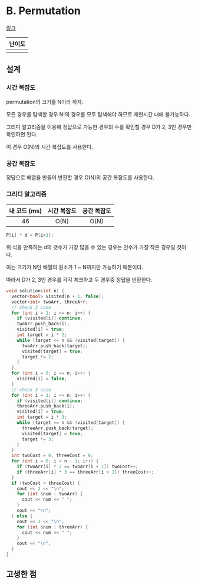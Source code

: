 # B. Permutation

[링크](https://codeforces.com/contest/1701/problem/B)

| 난이도 |
| :----: |
|        |

## 설계

### 시간 복잡도

permutation의 크기를 N이라 하자.

모든 경우를 탐색할 경우 N!의 경우를 모두 탐색해야 하므로 제한시간 내에 불가능하다.

그리디 알고리즘을 이용해 정답으로 가능한 경우의 수를 확인할 경우 D가 2, 3인 경우만 확인하면 된다.

이 경우 O(N)의 시간 복잡도를 사용한다.

### 공간 복잡도

정답으로 배열을 만들어 반환할 경우 O(N)의 공간 복잡도를 사용한다.

### 그리디 알고리즘

| 내 코드 (ms) | 시간 복잡도 | 공간 복잡도 |
| :----------: | :---------: | :---------: |
|      46      |    O(N)     |    O(N)     |

```cpp
P[i] * d = P[i+1];
```

위 식을 만족하는 d의 갯수가 가장 많을 수 있는 경우는 인수가 가장 작은 경우일 것이다.

이는 크기가 N인 배열의 원소가 1 ~ N까지만 가능하기 때문이다.

따라서 D가 2, 3인 경우를 각각 체크하고 두 경우중 정답을 반환한다.

```cpp
void solution(int n) {
  vector<bool> visited(n + 1, false);
  vector<int> twoArr, threeArr;
  // check 2 case
  for (int i = 1; i <= n; i++) {
    if (visited[i]) continue;
    twoArr.push_back(i);
    visited[i] = true;
    int target = i * 2;
    while (target <= n && !visited[target]) {
      twoArr.push_back(target);
      visited[target] = true;
      target *= 2;
    }
  }
  for (int i = 0; i <= n; i++) {
    visited[i] = false;
  }
  // check 3 case
  for (int i = 1; i <= n; i++) {
    if (visited[i]) continue;
    threeArr.push_back(i);
    visited[i] = true;
    int target = i * 3;
    while (target <= n && !visited[target]) {
      threeArr.push_back(target);
      visited[target] = true;
      target *= 3;
    }
  }
  int twoCost = 0, threeCost = 0;
  for (int i = 0; i < n - 1; i++) {
    if (twoArr[i] * 2 == twoArr[i + 1]) twoCost++;
    if (threeArr[i] * 3 == threeArr[i + 1]) threeCost++;
  }
  if (twoCost > threeCost) {
    cout << 2 << "\n";
    for (int &num : twoArr) {
      cout << num << " ";
    }
    cout << "\n";
  } else {
    cout << 3 << "\n";
    for (int &num : threeArr) {
      cout << num << " ";
    }
    cout << "\n";
  }
}
```

## 고생한 점
